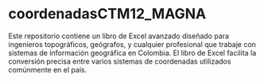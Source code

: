 # coordenadasCTM12_MAGNA
Este repositorio contiene un libro de Excel avanzado diseñado para ingenieros topográficos, geógrafos, y cualquier profesional que trabaje con sistemas de información geográfica en Colombia. El libro de Excel facilita la conversión precisa entre varios sistemas de coordenadas utilizados comúnmente en el país.
